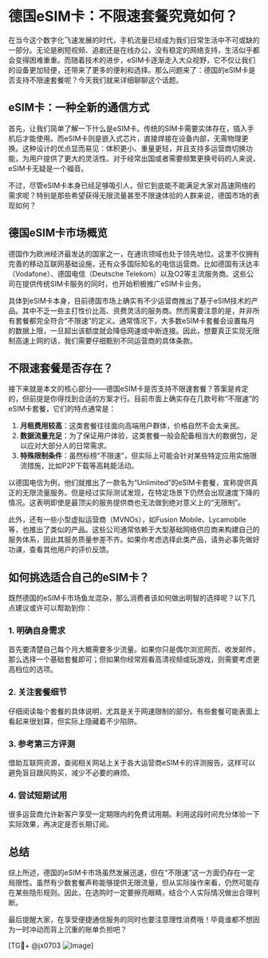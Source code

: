 # 德国eSIM卡：不限速套餐究竟如何？

在当今这个数字化飞速发展的时代，手机流量已经成为我们日常生活中不可或缺的一部分。无论是刷短视频、追剧还是在线办公，没有稳定的网络支持，生活似乎都会变得困难重重。而随着技术的进步，eSIM卡逐渐走入大众视野，它不仅让我们的设备更加轻便，还带来了更多的便利和选择。那么问题来了：德国的eSIM卡是否支持不限速套餐呢？今天我们就来详细聊聊这个话题。

## eSIM卡：一种全新的通信方式

首先，让我们简单了解一下什么是eSIM卡。传统的SIM卡需要实体存在，插入手机后才能使用。而eSIM卡则是嵌入式芯片，直接焊接在设备内部，无需物理更换。这种设计的优点显而易见：体积更小、重量更轻，并且支持多运营商切换功能，为用户提供了更大的灵活性。对于经常出国或者需要频繁更换号码的人来说，eSIM卡无疑是一个福音。

不过，尽管eSIM卡本身已经足够吸引人，但它到底能不能满足大家对高速网络的需求呢？特别是那些希望获得无限流量甚至不限速体验的人群来说，德国市场的表现如何？

## 德国eSIM卡市场概览

德国作为欧洲经济最发达的国家之一，在通讯领域也处于领先地位。这里不仅拥有完善的移动互联网基础设施，还有众多国际知名的电信运营商。比如德国有沃达丰（Vodafone）、德国电信（Deutsche Telekom）以及O2等主流服务商。这些公司在提供传统SIM卡服务的同时，也开始积极推广eSIM卡业务。

具体到eSIM卡本身，目前德国市场上确实有不少运营商推出了基于eSIM技术的产品。其中不乏一些主打性价比高、资费灵活的服务商。然而需要注意的是，并非所有套餐都完全符合“不限速”的定义。通常情况下，大多数eSIM卡套餐会设置每月的数据上限，一旦超出该额度就会降低网速或中断连接。因此，想要真正实现无限制高速上网的话，我们需要仔细甄别不同运营商的具体条款。

## 不限速套餐是否存在？

接下来就是本文的核心部分——德国eSIM卡是否支持不限速套餐？答案是肯定的，但前提是你得找到合适的方案才行。目前市面上确实存在几款号称“不限速”的eSIM卡套餐，它们的特点通常是：

1. **月租费用较高**：这类套餐往往面向高端用户群体，价格自然不会太亲民。
2. **数据流量充足**：为了保证用户体验，这类套餐一般会配备相当大的数据包，足以应对大部分人的日常需求。
3. **特殊限制条件**：虽然标榜“不限速”，但实际上可能会针对某些特定应用实施限流措施，比如P2P下载等高耗能活动。

以德国电信为例，他们就推出了一款名为“Unlimited”的eSIM卡套餐，宣称提供真正的无限流量服务。但是经过实际测试发现，在特定场景下仍然会出现速度下降的情况。这表明即使是最顶尖的服务提供商也无法做到绝对意义上的“无限制”。

此外，还有一些小型虚拟运营商（MVNOs），如Fusion Mobile、Lycamobile等，也推出了类似的产品。这些公司通常依赖于大型基础网络供应商来构建自己的服务体系，因此其服务质量参差不齐。如果你考虑选择此类产品，请务必事先做好功课，查看其他用户的评价反馈。

## 如何挑选适合自己的eSIM卡？

既然德国的eSIM卡市场鱼龙混杂，那么消费者该如何做出明智的选择呢？以下几点建议或许可以帮助到你：

### 1. 明确自身需求
首先要清楚自己每个月大概需要多少流量。如果你只是偶尔浏览网页、收发邮件，那么选择一个基础套餐即可；但如果你经常观看高清视频或玩游戏，则需要考虑更高档位的选项。

### 2. 关注套餐细节
仔细阅读每个套餐的具体说明，尤其是关于网速限制的部分。有些套餐可能表面上看起来很划算，但实际上隐藏着不少陷阱。

### 3. 参考第三方评测
借助互联网资源，查阅相关网站上关于各大运营商eSIM卡的评测报告。这样可以避免盲目跟风购买，减少不必要的麻烦。

### 4. 尝试短期试用
很多运营商允许新客户享受一定期限内的免费试用期。利用这段时间充分体验一下实际效果，再决定是否长期订阅。

## 总结

综上所述，德国的eSIM卡市场虽然发展迅速，但在“不限速”这一方面仍存在一定局限性。虽然有少数套餐声称能够提供无限流量，但从实际操作来看，仍然可能存在某些隐形规则。因此，在选购时一定要擦亮眼睛，结合个人实际情况做出合理判断。

最后提醒大家，在享受便捷通信服务的同时也要注意理性消费哦！毕竟谁都不想因为一时冲动而背上沉重的账单负担吧？

[TG💪+ @jx0703 ![Image](https://github.com/user-attachments/assets/dbca1d08-cadb-493c-b0ec-ad6f7a83f270)]